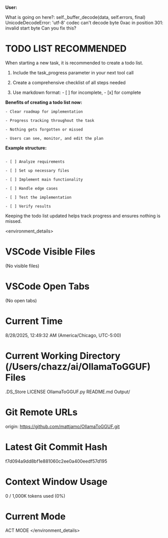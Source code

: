 **User:**

<task>
What is going on here?: self._buffer_decode(data, self.errors, final) UnicodeDecodeError: 'utf-8' codec can't decode byte 0xac in position 301: invalid start byte
Can you fix this?
</task>


# TODO LIST RECOMMENDED
When starting a new task, it is recommended to create a todo list.




1. Include the task_progress parameter in your next tool call

2. Create a comprehensive checklist of all steps needed

3. Use markdown format: - [ ] for incomplete, - [x] for complete



**Benefits of creating a todo list now:**

	- Clear roadmap for implementation

	- Progress tracking throughout the task

	- Nothing gets forgotten or missed

	- Users can see, monitor, and edit the plan



**Example structure:**
```

- [ ] Analyze requirements

- [ ] Set up necessary files

- [ ] Implement main functionality

- [ ] Handle edge cases

- [ ] Test the implementation

- [ ] Verify results
```



Keeping the todo list updated helps track progress and ensures nothing is missed.

<environment_details>
# VSCode Visible Files
(No visible files)

# VSCode Open Tabs
(No open tabs)

# Current Time
8/28/2025, 12:49:32 AM (America/Chicago, UTC-5:00)

# Current Working Directory (/Users/chazz/ai/OllamaToGGUF) Files
.DS_Store
LICENSE
OllamaToGGUF.py
README.md
Output/

# Git Remote URLs
origin: https://github.com/mattjamo/OllamaToGGUF.git

# Latest Git Commit Hash
f7d094a9dd8bf1e881060c2ee0a400eedf57d195

# Context Window Usage
0 / 1,000K tokens used (0%)

# Current Mode
ACT MODE
</environment_details>

